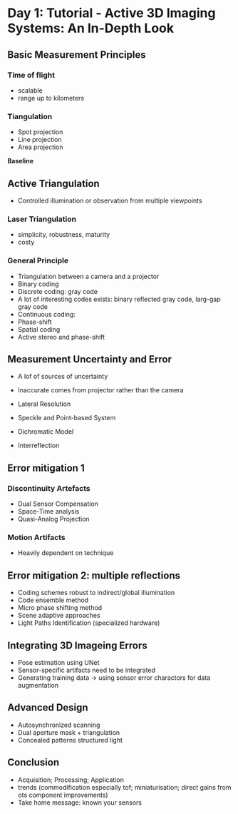 # Day 1: Tutorial - Active 3D Imaging Systems: An In-Depth Look

## Basic Measurement Principles
### Time of flight
- scalable
- range up to kilometers

### Tiangulation
- Spot projection
- Line projection
- Area projection

**Baseline**

## Active Triangulation
- Controlled illumination or observation from multiple viewpoints

### Laser Triangulation
- simplicity, robustness, maturity
- costy

### General Principle
- Triangulation between a camera and a projector
- Binary coding
- Discrete coding: gray code
- A lot of interesting codes exists: binary reflected gray code, larg-gap gray code
- Continuous coding: 
- Phase-shift
- Spatial coding
- Active stereo and phase-shift

## Measurement Uncertainty and Error
- A lof of sources of uncertainty
- Inaccurate comes from projector rather than the camera

- Lateral Resolution
- Speckle and Point-based System
- Dichromatic Model

- Interreflection

## Error mitigation 1 
### Discontinuity Artefacts
- Dual Sensor Compensation
- Space-Time analysis
- Quasi-Analog Projection

### Motion Artifacts
- Heavily dependent on technique

## Error mitigation 2: multiple reflections
- Coding schemes robust to indirect/global illumination
- Code ensemble method
- Micro phase shifting method
- Scene adaptive approaches
- Light Paths Identification (specialized hardware)

## Integrating 3D Imageing Errors
- Pose estimation using UNet
- Sensor-specific artifacts need to be integrated
- Generating training data -> using sensor error charactors for data augmentation

## Advanced Design
- Autosynchronized scanning
- Dual aperture mask + triangulation
- Concealed patterns structured light

## Conclusion
- Acquisition; Processing; Application
- trends (commodification especially tof; miniaturisation; direct gains from ots component improvements)
- Take home message: known your sensors
















